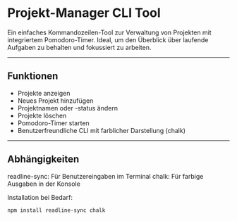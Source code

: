# Projekt-Manager CLI Tool

Ein einfaches Kommandozeilen-Tool zur Verwaltung von Projekten mit integriertem Pomodoro-Timer. Ideal, um den Überblick über laufende Aufgaben zu behalten und fokussiert zu arbeiten.

---

## Funktionen

- Projekte anzeigen
- Neues Projekt hinzufügen
- Projektnamen oder -status ändern
- Projekte löschen
- Pomodoro-Timer starten
- Benutzerfreundliche CLI mit farblicher Darstellung (chalk)

---

## Abhängigkeiten

readline-sync: Für Benutzereingaben im Terminal
chalk: Für farbige Ausgaben in der Konsole

Installation bei Bedarf:

```npm install readline-sync chalk```


